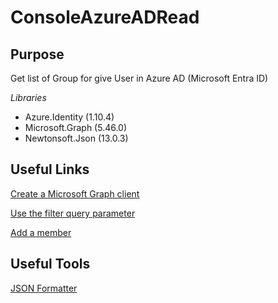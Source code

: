 # ConsoleAzureADRead
## Purpose
Get list of Group for give User in Azure AD (Microsoft Entra ID)

*Libraries*
* Azure.Identity (1.10.4)
* Microsoft.Graph (5.46.0)
* Newtonsoft.Json (13.0.3)

## Useful Links
[Create a Microsoft Graph client](https://learn.microsoft.com/en-us/graph/sdks/create-client?from=snippets&tabs=csharp)

[Use the filter query parameter](https://learn.microsoft.com/en-us/graph/filter-query-parameter?tabs=csharp)

[Add a member](https://learn.microsoft.com/en-us/graph/api/administrativeunit-post-members?view=graph-rest-1.0&tabs=csharp)

## Useful Tools
[JSON Formatter]([https://jsonformatter.org/)
